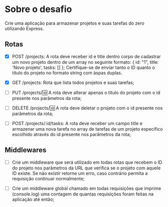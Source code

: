 # Sobre o desafio

Crie uma aplicação para armazenar projetos e suas tarefas do zero utilizando Express.

## Rotas

- [x] POST /projects: A rota deve receber id e title dentro corpo de cadastrar um novo projeto dentro de um array no seguinte formato: { id: "1", title: 'Novo projeto', tasks: [] }; Certifique-se de enviar tanto o ID quanto o título do projeto no formato string com àspas duplas.

- [x] GET /projects: Rota que lista todos projetos e suas tarefas;

- [ ] PUT /projects/:id: A rota deve alterar apenas o título do projeto com o id presente nos parâmetros da rota;

- [ ] DELETE /projects/:id: A rota deve deletar o projeto com o id presente nos parâmetros da rota;

- [ ] POST /projects/:id/tasks: A rota deve receber um campo title e armazenar uma nova tarefa no array de tarefas de um projeto específico escolhido através do id presente nos parâmetros da rota;

## Middlewares

- [ ] Crie um middleware que será utilizado em todas rotas que recebem o ID do projeto nos parâmetros da URL que verifica se o projeto com aquele ID existe. Se não existir retorne um erro, caso contrário permita a requisição continuar normalmente;

- [ ] Crie um middleware global chamado em todas requisições que imprime (console.log) uma contagem de quantas requisições foram feitas na aplicação até então;
